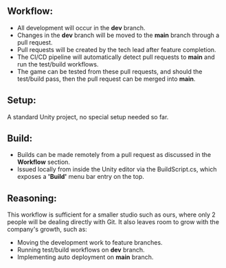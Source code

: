 ## Workflow:
- All development will occur in the **dev** branch.
- Changes in the **dev** branch will be moved to the **main** branch through a pull request.
- Pull requests will be created by the tech lead after feature completion.
- The CI/CD pipeline will automatically detect pull requests to **main** and run the test/build workflows.
- The game can be tested from these pull requests, and should the test/build pass, then the pull request can be merged into **main**.

## Setup:
A standard Unity project, no special setup needed so far.

## Build:
- Builds can be made remotely from a pull request as discussed in the **Workflow** section.
- Issued locally from inside the Unity editor via the BuildScript.cs, which exposes a **'Build'** menu bar entry on the top.

## Reasoning:
This workflow is sufficient for a smaller studio such as ours, where only 2 people will be dealing directly with Git.
It also leaves room to grow with the company's growth, such as:
- Moving the development work to feature branches.
- Running test/build workflows on **dev** branch.
- Implementing auto deployment on **main** branch.
